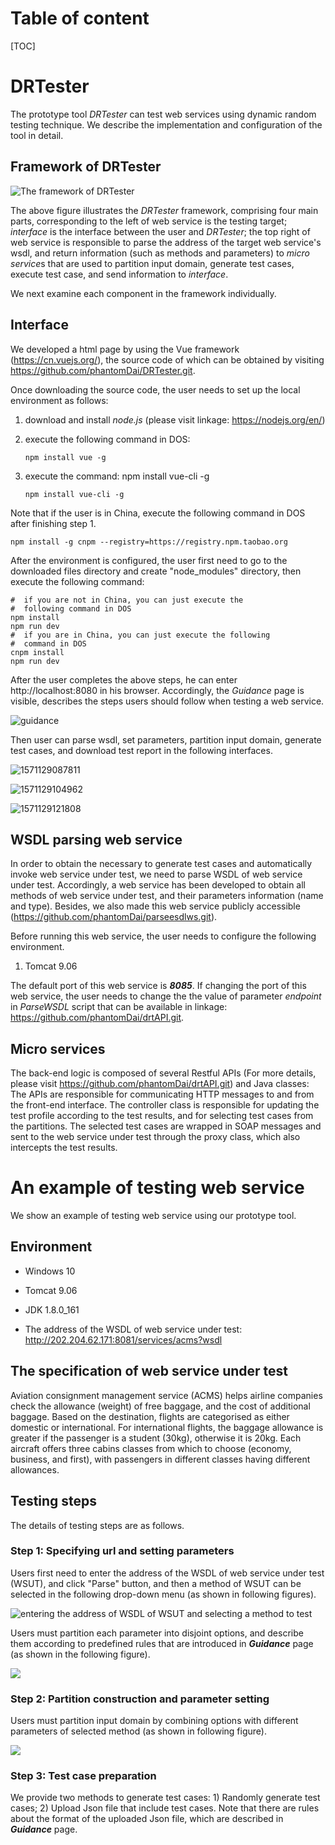 

# Table of content

[TOC]

# DRTester

The prototype tool *DRTester* can test web services using dynamic random testing technique. We describe the implementation and configuration of the tool in detail.

## Framework of DRTester



![The framework of DRTester](https://github.com/phantomDai/DRTester/pictures/framework.png)

The above figure illustrates the *DRTester* framework, comprising four main parts, corresponding to the left of web service is the testing target; *interface* is the interface between the user and *DRTester*; the top right of web service is responsible to parse the address of the target web service's wsdl, and return information (such as methods and parameters) to *micro service*s that are used to partition input domain, generate test cases, execute test case, and send information to *interface*. 

We next examine each component in the framework individually.

## Interface



 We developed a html page by using the Vue framework (https://cn.vuejs.org/), the source code of which can be obtained by visiting https://github.com/phantomDai/DRTester.git. 

Once downloading the source code, the user needs to set up the local environment as follows:

1. download and install *node.js* (please visit linkage: https://nodejs.org/en/)

2. execute the following command in DOS: 

   ```
   npm install vue -g
   ```

3. execute the command: npm install vue-cli -g

   ```
   npm install vue-cli -g
   ```

Note that if the user is in China, execute the following command in DOS after finishing step 1. 

```
npm install -g cnpm --registry=https://registry.npm.taobao.org
```

After the environment is configured, the user first need to go to the downloaded files directory and create "node_modules" directory, then execute the following command:

```
#  if you are not in China, you can just execute the 
#  following command in DOS
npm install
npm run dev
#  if you are in China, you can just execute the following 
#  command in DOS
cnpm install
npm run dev
```

After the user completes the above steps, he can enter http://localhost:8080 in his browser. Accordingly, the *Guidance* page is visible, describes the steps users  should follow when testing a web service.

![guidance](pictures\blank\guidance.png)

Then user can parse wsdl, set parameters, partition input domain, generate test cases, and download test report in the following interfaces.

![1571129087811](pictures\blank\1.png)

![1571129104962](pictures\blank\2.png)

![1571129121808](pictures\blank\3.png)

## WSDL parsing web service 

In order to obtain the necessary to generate test cases and automatically invoke web service under test, we need to parse WSDL of web service under test. Accordingly, a web service has been developed to obtain all methods of web service under test, and their parameters information (name and type). Besides, we also made this web service publicly accessible (https://github.com/phantomDai/parseesdlws.git). 

Before running this web service, the user needs to configure the following environment.

1. Tomcat 9.06

The default port of this web service is ***8085***. If changing the port of this web service, the user needs to change the the value of parameter *endpoint* in  *ParseWSDL* script that can be available in linkage: https://github.com/phantomDai/drtAPI.git.

## Micro services

The back-end logic is composed of several Restful APIs (For more details, please visit https://github.com/phantomDai/drtAPI.git) and Java classes: The APIs are responsible for communicating HTTP messages to and from the front-end interface. The controller class is responsible for updating the test profile according to the test results, and for selecting test cases from the partitions. The selected test cases are wrapped in SOAP messages and sent to the web service under test through the proxy class, which also intercepts the test results.

# An example of testing web service

We show an example of testing web service using our prototype tool. 

## Environment

- Windows 10

- Tomcat 9.06

- JDK 1.8.0_161

- The address of the WSDL of web service under test: http://202.204.62.171:8081/services/acms?wsdl

## The specification of web service under test  
Aviation consignment management service (ACMS) helps airline companies check the allowance (weight) of free baggage, and the cost of additional baggage. Based on the destination, flights are categorised as either domestic or international. For international flights, the baggage allowance is greater if the passenger is a student (30kg), otherwise it is 20kg. Each aircraft offers three cabins classes from which to choose (economy, business, and first), with passengers in different classes having different allowances.

## Testing steps

The details of testing steps are as follows.

### Step 1: Specifying url and setting parameters

Users first need to enter the address of the WSDL of web service under test (WSUT), and click "Parse" button, and then a method of WSUT can be selected in the  following drop-down menu (as shown in following figures).

![entering the address of WSDL of WSUT and selecting a method to test](pictures\微信图片_20191017170455.png)

 Users must partition each parameter into disjoint options, and describe them according to predefined rules that are introduced in ***Guidance*** page (as shown in the following figure).

![](pictures\微信图片_20191017170436.png)

### Step 2: Partition construction and parameter setting

Users must partition input domain by combining options with different parameters of selected method (as shown in following figure).

  ![](pictures\微信图片_20191017170500.png)

 ### Step 3: Test case preparation

We provide two methods to generate test cases: 1) Randomly generate test cases; 2) Upload Json file that include test cases. Note that there are rules about the format of the uploaded Json file, which are described in ***Guidance*** page.






